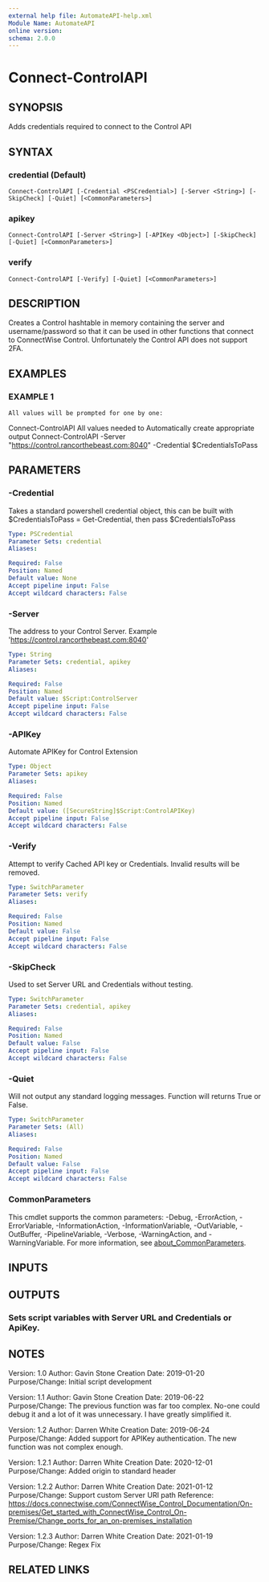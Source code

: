 ```yaml
---
external help file: AutomateAPI-help.xml
Module Name: AutomateAPI
online version:
schema: 2.0.0
---
```


# Connect-ControlAPI

## SYNOPSIS
Adds credentials required to connect to the Control API

## SYNTAX

### credential (Default)
```
Connect-ControlAPI [-Credential <PSCredential>] [-Server <String>] [-SkipCheck] [-Quiet] [<CommonParameters>]
```

### apikey
```
Connect-ControlAPI [-Server <String>] [-APIKey <Object>] [-SkipCheck] [-Quiet] [<CommonParameters>]
```

### verify
```
Connect-ControlAPI [-Verify] [-Quiet] [<CommonParameters>]
```

## DESCRIPTION
Creates a Control hashtable in memory containing the server and username/password so that it can be used in other functions that connect to ConnectWise Control.
Unfortunately the Control API does not support 2FA.

## EXAMPLES

### EXAMPLE 1
```
All values will be prompted for one by one:
```

Connect-ControlAPI
All values needed to Automatically create appropriate output
Connect-ControlAPI -Server "https://control.rancorthebeast.com:8040" -Credential $CredentialsToPass

## PARAMETERS

### -Credential
Takes a standard powershell credential object, this can be built with $CredentialsToPass = Get-Credential, then pass $CredentialsToPass

```yaml
Type: PSCredential
Parameter Sets: credential
Aliases:

Required: False
Position: Named
Default value: None
Accept pipeline input: False
Accept wildcard characters: False
```

### -Server
The address to your Control Server.
Example 'https://control.rancorthebeast.com:8040'

```yaml
Type: String
Parameter Sets: credential, apikey
Aliases:

Required: False
Position: Named
Default value: $Script:ControlServer
Accept pipeline input: False
Accept wildcard characters: False
```

### -APIKey
Automate APIKey for Control Extension

```yaml
Type: Object
Parameter Sets: apikey
Aliases:

Required: False
Position: Named
Default value: ([SecureString]$Script:ControlAPIKey)
Accept pipeline input: False
Accept wildcard characters: False
```

### -Verify
Attempt to verify Cached API key or Credentials.
Invalid results will be removed.

```yaml
Type: SwitchParameter
Parameter Sets: verify
Aliases:

Required: False
Position: Named
Default value: False
Accept pipeline input: False
Accept wildcard characters: False
```

### -SkipCheck
Used to set Server URL and Credentials without testing.

```yaml
Type: SwitchParameter
Parameter Sets: credential, apikey
Aliases:

Required: False
Position: Named
Default value: False
Accept pipeline input: False
Accept wildcard characters: False
```

### -Quiet
Will not output any standard logging messages.
Function will returns True or False.

```yaml
Type: SwitchParameter
Parameter Sets: (All)
Aliases:

Required: False
Position: Named
Default value: False
Accept pipeline input: False
Accept wildcard characters: False
```

### CommonParameters
This cmdlet supports the common parameters: -Debug, -ErrorAction, -ErrorVariable, -InformationAction, -InformationVariable, -OutVariable, -OutBuffer, -PipelineVariable, -Verbose, -WarningAction, and -WarningVariable. For more information, see [about_CommonParameters](http://go.microsoft.com/fwlink/?LinkID=113216).

## INPUTS

## OUTPUTS

### Sets script variables with Server URL and Credentials or ApiKey.
## NOTES
Version:        1.0
Author:         Gavin Stone
Creation Date:  2019-01-20
Purpose/Change: Initial script development

Version:        1.1
Author:         Gavin Stone
Creation Date:  2019-06-22
Purpose/Change: The previous function was far too complex.
No-one could debug it and a lot of it was unnecessary.
I have greatly simplified it.

Version:        1.2
Author:         Darren White
Creation Date:  2019-06-24
Purpose/Change: Added support for APIKey authentication.
The new function was not complex enough.

Version:        1.2.1
Author:         Darren White
Creation Date:  2020-12-01
Purpose/Change: Added origin to standard header

Version:        1.2.2
Author:         Darren White
Creation Date:  2021-01-12
Purpose/Change: Support custom Server URI path
                Reference: https://docs.connectwise.com/ConnectWise_Control_Documentation/On-premises/Get_started_with_ConnectWise_Control_On-Premise/Change_ports_for_an_on-premises_installation

Version:        1.2.3
Author:         Darren White
Creation Date:  2021-01-19
Purpose/Change: Regex Fix

## RELATED LINKS
